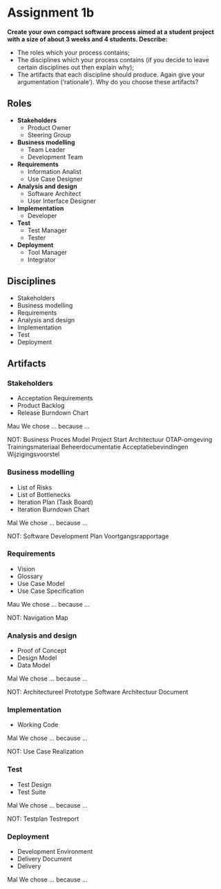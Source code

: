 # Assignment 1b

**Create your own compact software process aimed at a student project with a size of about 3 weeks and 4 students. Describe:**

- The roles which your process contains;
- The disciplines which your process contains (if you decide to leave certain disciplines out then explain
why);
- The artifacts that each discipline should produce. Again give your argumentation (‘rationale’). Why do you choose these artifacts?

## Roles

- **Stakeholders**
	- Product Owner
	- Steering Group
- **Business modelling**
	- Team Leader
	- Development Team
- **Requirements**
	- Information Analist
	- Use Case Designer
- **Analysis and design**
	- Software Architect
	- User Interface Designer
- **Implementation**
	- Developer
- **Test**
	- Test Manager
	- Tester
- **Deployment**
	- Tool Manager
	- Integrator

## Disciplines

- Stakeholders
- Business modelling
- Requirements
- Analysis and design
- Implementation
- Test
- Deployment

## Artifacts

### Stakeholders

- Acceptation Requirements
- Product Backlog
- Release Burndown Chart

Mau
We chose ... because ...

NOT:
Business Proces Model
Project Start Architectuur
OTAP-omgeving
Trainingsmateriaal
Beheerdocumentatie
Acceptatiebevindingen
Wijzigingsvoorstel

### Business modelling

- List of Risks
- List of Bottlenecks
- Iteration Plan (Task Board)
- Iteration Burndown Chart

Mal
We chose ... because ...

NOT:
Software Development Plan
Voortgangsrapportage

### Requirements

- Vision
- Glossary
- Use Case Model
- Use Case Specification

Mau
We chose ... because ...

NOT:
Navigation Map

### Analysis and design

- Proof of Concept
- Design Model
- Data Model

Mal
We chose ... because ...

NOT:
Architectureel Prototype
Software Architectuur Document

### Implementation

- Working Code

Mal
We chose ... because ...

NOT:
Use Case Realization

### Test

- Test Design
- Test Suite

Mal
We chose ... because ...

NOT:
Testplan
Testreport

### Deployment

- Development Environment
- Delivery Document
- Delivery

Mal
We chose ... because ...
